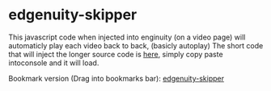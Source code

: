 # edgenuity-skipper
This javascript code when injected into enginuity (on a video page) will automaticly play each video back to back, (basicly autoplay)
The short code that will inject the longer source code is [here](inject.js), simply copy paste intoconsole and it will load.

Bookmark version (Drag into bookmarks bar): <a href='javascript:function inject() {if (typeof window.skipper != "undefined") {return;};var node = document.createElement("script"); node.src = "https://webmsgr.github.io/edgenuity-skipper/skipper.js"; document.getElementsByTagName("body")[0].appendChild(node)};inject()'>edgenuity-skipper</a>
